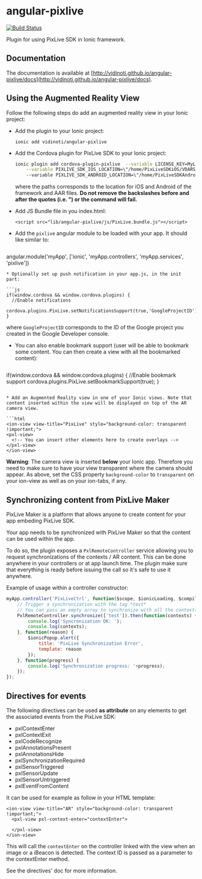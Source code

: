 # angular-pixlive
[![Build Status](https://travis-ci.org/vidinoti/angular-pixlive.svg?branch=master)](https://travis-ci.org/vidinoti/angular-pixlive)

Plugin for using PixLive SDK in Ionic framework.

## Documentation

The documentation is available at [http://vidinoti.github.io/angular-pixlive/docs](http://vidinoti.github.io/angular-pixlive/docs).

## Using the Augmented Reality View

Follow the following steps do add an augmented reality view in your Ionic project:

* Add the plugin to your Ionic project: 
  
  `ionic add vidinoti/angular-pixlive`
* Add the Cordova plugin for PixLive SDK to your Ionic project:

  ```bash
  ionic plugin add cordova-plugin-pixlive  --variable LICENSE_KEY=MyLicenseKey \
      --variable PIXLIVE_SDK_IOS_LOCATION=\"/home/PixLiveSDKiOS/VDARSDK.framework\"
      --variable PIXLIVE_SDK_ANDROID_LOCATION=\"/home/PixLiveSDKAndroid/vdarsdk-release.aar\"
  ```
  
  where the paths corresponds to the location for iOS and Android of the framework and AAR files. **Do not remove the backslashes before and after the quotes (i.e. \") or the command will fail.**

* Add JS Bundle file in you index.html: 
  
  `<script src="lib/angular-pixlive/js/PixLive.bundle.js"></script>` 
* Add the `pixlive` angular module to be loaded with your app. It should like similar to:
  
  ```js
angular.module('myApp', ['ionic', 'myApp.controllers', 'myApp.services', 'pixlive'])
  ```
* Optionally set up push notification in your app.js, in the init part: 

  ```js
if(window.cordova && window.cordova.plugins) {
    //Enable notifications
    cordova.plugins.PixLive.setNotificationsSupport(true,'GoogleProjectID');
}
  ```
  
  where `GoogleProjectID` corresponds to the ID of the Google project you created in the Google Developer console.

* You can also enable bookmark support (user will be able to bookmark some content. You can then create a view with all the bookmarked content): 

  ```js
if(window.cordova && window.cordova.plugins) {
    //Enable bookmark support
    cordova.plugins.PixLive.setBookmarkSupport(true);
}
  ```

* Add an Augmented Reality view in one of your Ionic views. Note that content inserted within the view will be displayed on top of the AR camera view.
  
  ```html
<ion-view view-title="PixLive" style="background-color: transparent !important;">
  <pxl-view>
    <!-- You can insert other elements here to create overlays -->
  </pxl-view>
</ion-view>
  ```

  **Warning**: The camera view is inserted **below** your Ionic app. Therefore you need to make sure to have your view transparent where the camera should appear. As above, set the CSS property `background-color` to `transparent` on your ion-view as well as on your ion-tabs, if any.

## Synchronizing content from PixLive Maker

PixLive Maker is a platform that allows anyone to create content for your app embeding PixLive SDK.

Your app needs to be synchronized with PixLive Maker so that the content can be used within the app.

To do so, the plugin exposes a `PxlRemoteController` service allowing you to request synchronizations of the contexts / AR content. This can be done anywhere in your controllers or at app launch time. The plugin make sure that everything is ready before issuing the call so it's safe to use it anywhere.

Example of usage within a controller constructor:

```js
myApp.controller('PixLiveCtrl', function($scope, $ionicLoading, $compile, PxlRemoteController, $ionicPopup) {
    // Trigger a synchronization with the tag *test*
    // You can pass an empty array to synchronize with all the contexts.
    PxlRemoteController.synchronize(['test']).then(function(contexts) {
        console.log('Syncronization OK: ');
        console.log(contexts);
    }, function(reason) {
        $ionicPopup.alert({
            title: 'PixLive Synchronization Error',
            template: reason
        });
    }, function(progress) {
        console.log('Synchronization progress: '+progress);
    });
});
```

## Directives for events

The following directives can be used **as attribute** on any elements to get the associated events from the PixLive SDK:

* pxlContextEnter
* pxlContextExit
* pxlCodeRecognize
* pxlAnnotationsPresent
* pxlAnnotationsHide
* pxlSynchronizationRequired
* pxlSensorTriggered
* pxlSensorUpdate
* pxlSensorUntriggered
* pxlEventFromContent

It can be used for example as follow in your HTML template:

```
<ion-view view-title="AR" style="background-color: transparent !important;">
  <pxl-view pxl-context-enter="contextEnter">
    
  </pxl-view>
</ion-view>
```

This will call the `contextEnter` on the controller linked with the view when an image or a iBeacon is detected. The context ID is passed as a parameter to the contextEnter method.

See the directives' doc for more information.